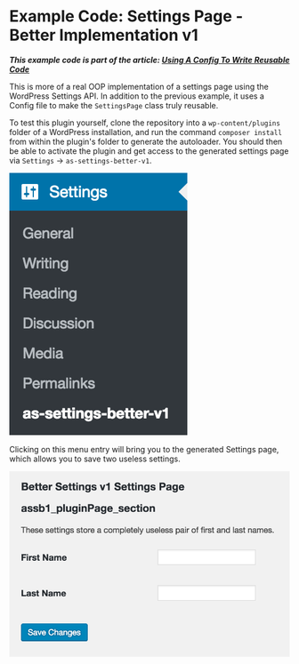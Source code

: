 # Example Code: Settings Page - Better Implementation v1

*__This example code is part of the article: [Using A Config To Write Reusable Code](https://www.alainschlesser.com/config-files-for-reusable-code/)__*

This is more of a real OOP implementation of a settings page using the WordPress Settings API. In addition to the previous example, it uses a Config file to make the `SettingsPage` class truly reusable.

To test this plugin yourself, clone the repository into a `wp-content/plugins` folder of a WordPress installation, and run the command `composer install` from within the plugin's folder to generate the autoloader. You should then be able to activate the plugin and get access to the generated settings page via `Settings` &rarr; `as-settings-better-v1`.

![Subpage appearing in the Settings menu](assets/images/screenshot-options-menu.png)

Clicking on this menu entry will bring you to the generated Settings page, which allows you to save two useless settings.

![Settings page as it is generated by this plugin](assets/images/screenshot-settings-page.png)
